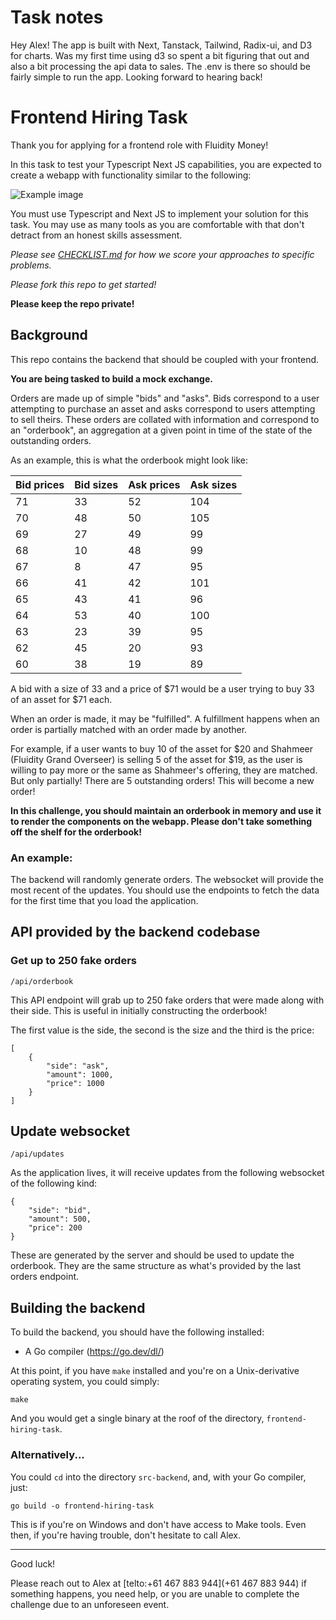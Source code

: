 # Task notes

Hey Alex! The app is built with Next, Tanstack, Tailwind, Radix-ui, and D3 for charts. Was my first time using d3 so spent a bit figuring that out and also a bit processing the api data to sales. The .env is there so should be fairly simple to run the app. Looking forward to hearing back!


# Frontend Hiring Task

Thank you for applying for a frontend role with Fluidity Money!

In this task to test your Typescript Next JS capabilities, you are expected
to create a webapp with functionality similar to the following:

![Example image](mock.png)

You must use Typescript and Next JS to implement your solution for this
task. You may use as many tools as you are comfortable with that don't
detract from an honest skills assessment.

*Please see [CHECKLIST.md](CHECKLIST.md) for how we score your approaches
to specific problems.*

*Please fork this repo to get started!*

**Please keep the repo private!**

## Background

This repo contains the backend that should be coupled with your
frontend.

**You are being tasked to build a mock exchange.**

Orders are made up of simple "bids" and "asks". Bids correspond
to a user attempting to purchase an asset and asks correspond to users
attempting to sell theirs. These orders are collated with information
and correspond to an "orderbook", an aggregation at a given point in
time of the state of the outstanding orders.

As an example, this is what the orderbook might look like:

| Bid prices | Bid sizes | Ask prices | Ask sizes |
|------------|-----------|------------|-----------|
|     71     |     33    |     52     |    104    |
|     70     |     48    |     50     |    105    |
|     69     |     27    |     49     |    99     |
|     68     |     10    |     48     |    99     |
|     67     |     8     |     47     |    95     |
|     66     |     41    |     42     |    101    |
|     65     |     43    |     41     |    96     |
|     64     |     53    |     40     |    100    |
|     63     |     23    |     39     |    95     |
|     62     |     45    |     20     |    93     |
|     60     |     38    |     19     |    89     |

A bid with a size of 33 and a price of $71 would be a user trying to
buy 33 of an asset for $71 each.

When an order is made, it may be "fulfilled". A fulfillment happens when
an order is partially matched with an order made by another.

For example, if a user wants to buy 10 of the asset for $20 and Shahmeer
(Fluidity Grand Overseer) is selling 5 of the asset for $19, as the
user is willing to pay more or the same as Shahmeer's offering, they
are matched. But only partially! There are 5 outstanding orders! This
will become a new order!

**In this challenge, you should maintain an orderbook in memory and use it
to render the components on the webapp. Please don't take something off
the shelf for the orderbook!**

### An example:

The backend will randomly generate orders. The websocket will provide
the most recent of the updates. You should use the endpoints to fetch the
data for the first time that you load the application.

## API provided by the backend codebase

### Get up to 250 fake orders

	/api/orderbook

This API endpoint will grab up to 250 fake orders that were made
along with their side. This is useful in initially constructing
the orderbook!

The first value is the side, the second is the size and the third is
the price:

	[
		{
			"side": "ask",
			"amount": 1000,
			"price": 1000
		}
	]

## Update websocket

	/api/updates

As the application lives, it will receive updates from the following
websocket of the following kind:

	{
		"side": "bid",
		"amount": 500,
		"price": 200
	}

These are generated by the server and should be used to update the
orderbook. They are the same structure as what's provided by the last
orders endpoint.

## Building the backend

To build the backend, you should have the following installed:

- A Go compiler (https://go.dev/dl/)

At this point, if you have `make` installed and you're on a
Unix-derivative operating system, you could simply:

	make

And you would get a single binary at the roof of the directory,
`frontend-hiring-task`.

### Alternatively...

You could `cd` into the directory `src-backend`, and, with your Go
compiler, just:

	go build -o frontend-hiring-task

This is if you're on Windows and don't have access to Make tools. Even
then, if you're having trouble, don't hesitate to call Alex.

---

Good luck!

Please reach out to Alex at [telto:+61 467 883 944](+61 467 883 944)
if something happens, you need help, or you are unable to complete the
challenge due to an unforeseen event.

